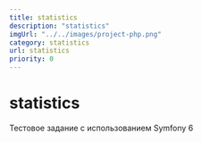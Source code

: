 ```yaml
---
title: statistics
description: "statistics"
imgUrl: "../../images/project-php.png"
category: statistics
url: statistics
priority: 0
---
```


# statistics

Тестовое задание с использованием Symfony 6